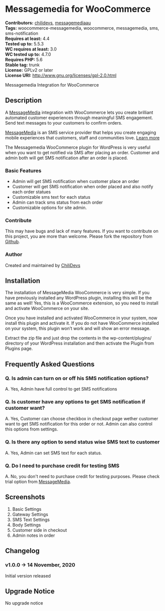 # Messagemedia for WooCommerce #
**Contributors:** [chilidevs](https://profiles.wordpress.org/chilidevs/), [messagemediaau](https://profiles.wordpress.org/messagemediaau/)  
**Tags:** woocommerce-messagemedia, woocommerce, messagemedia, sms, sms-notification  
**Requires at least:** 4.4  
**Tested up to:** 5.5.3  
**WC requires at least:** 3.0  
**WC tested up to:** 4.7.0  
**Requires PHP:** 5.6  
**Stable tag:** trunk  
**License:** GPLv2 or later  
**License URI:** http://www.gnu.org/licenses/gpl-2.0.html  

Messagemedia Integration for WooCommerce

## Description ##

A [MessageMedia](https://messagemedia.com/us/) integration with WooCommerce lets you create brilliant automated customer experiences through meaningful SMS engagement. Send text messages to your customers to confirm orders.

[MessageMedia](https://messagemedia.com/us/) is an SMS service provider that helps you create engaging mobile experiences that customers, staff and communities love. [Learn more](https://messagemedia.com/us/)

The Messagemedia WooCommerce plugin for WordPress is very useful when you want to get notified via SMS after placing an order. Customer and admin both will get SMS notification after an order is placed.

### Basic Features ###

* Admin will get SMS notification when customer place an order
* Customer will get SMS notification when order placed and also notify each order statues
* Customizable sms text for each status
* Admin can track sms status from each order
* Customizable options for site admin.

### Contribute ###
This may have bugs and lack of many features. If you want to contribute on this project, you are more than welcome. Please fork the repository from [Github](https://github.com/chilidevs/messagemedia-woocommerce/issues).

### Author ###
Created and maintained by [ChiliDevs](http://chilidevs.com)

## Installation ##

The installation of MessageMedia WooCommerce is very simple. If you have previously installed any WordPress plugin, installing this will be the same as well! Yes, this is a WooCommerce extension, so you need to install and activate WooCommerce on your site.

Once you have installed and activated WooCommerce in your system, now install this plugin and activate it. If you do not have WooCommerce installed on your system, this plugin won’t work and will show an error message.

Extract the zip file and just drop the contents in the wp-content/plugins/ directory of your WordPress installation and then activate the Plugin from Plugins page.

## Frequently Asked Questions ##

### Q. Is admin can turn on or off his SMS notification options? ###
A.  Yes, Admin have full control to get SMS notifications

### Q. Is customer have any options to get SMS notification if customer want? ###
A. Yes, Customer can choose checkbox in checkout page wether customer want to get SMS notification for this order or not. Admin can also control this options from settings.

### Q. Is there any option to send status wise SMS text to customer ###
A. Yes, Admin can set SMS text for each status.

### Q. Do I need to purchase credit for testing SMS ###
A. No, you don't need to purchase credit for testing purposes. Please check trial option from [MessageMedia](https://messagemedia.com/us/).

## Screenshots ##
1. Basic Settings
2. Gateway Settings
3. SMS Text Settings
4. Body Settings
5. Customer side in checkout
6. Admin notes in order

## Changelog ##

### v1.0.0 -> 14 November, 2020 ###
Initial version released

## Upgrade Notice ##
No upgrade notice
